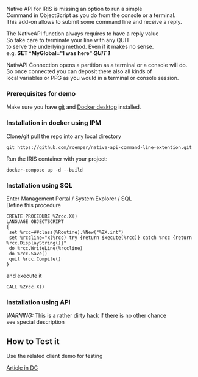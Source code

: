 Native API for IRIS  is missing an option to run a simple   
Command in ObjectScript as you do from the console or a terminal.   
This add-on allows to submit some command line and receive a reply.   

The NativeAPI function always requires to have a reply value   
So take care to terminate your line with any QUIT <value>   
to serve the underlying method. Even if it makes no sense.    
e.g.   **SET ^MyGlobal="I was here" *QUIT 1***

NativAPI Connection opens a partition as a terminal or a console will do.  
So once connected you can deposit there also all kinds of     
local variables or PPG as you would in a terminal or console session.  
 
### Prerequisites for demo   
Make sure you have [git](https://git-scm.com/book/en/v2/Getting-Started-Installing-Git) and [Docker desktop](https://www.docker.com/products/docker-desktop) installed.   

### Installation in docker using IPM   
Clone/git pull the repo into any local directory   
```
git https://github.com/rcemper/native-api-command-line-extention.git
```
Run the IRIS container with your project: 
```
docker-compose up -d --build
```
### Installation using SQL
Enter Management Portal / System Explorer / SQL   
Define this procedure   
````
CREATE PROCEDURE %Zrcc.X()  
LANGUAGE OBJECTSCRIPT  
{   
 set %rcc=##class(%Routine).%New("%ZX.int")  
 set %rccline="x(%rcc) try {return $xecute(%rcc)} catch %rcc {return %rcc.DisplayString()}"  
 do %rcc.WriteLine(%rccline)   
 do %rcc.Save()   
 quit %rcc.Compile()   
}   
````
and execute it    
````
CALL %Zrcc.X()
````
### Installation using API  
*WARNING:*  This is a rather dirty hack if there is no other chance   
see special description

## How to Test it
Use the related client demo for testing

[Article in DC](https://community.intersystems.com/post/remote-global-listing-using-nativeapi-objectscript-2)  


